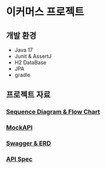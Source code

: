 # 이커머스 프로젝트

## 개발 환경
- Java 17
- Junit & AssertJ
- H2 DataBase
- JPA
- gradle

## 프로젝트 자료
### [Sequence Diagram & Flow Chart](https://github.com/K-J-HYEON/hh_3wk_ecommerce/blob/main/docs/SequenceAndFlowChart.md)
### [MockAPI](https://github.com/K-J-HYEON/hh_3wk_ecommerce/blob/main/docs/MockAPI.md)
### [Swagger & ERD](https://github.com/K-J-HYEON/hh_3wk_ecommerce/blob/main/docs/SwaggerAndERD.md)
### [API Spec](https://github.com/K-J-HYEON/hh_3wk_ecommerce/blob/main/docs/APISpec.md)

